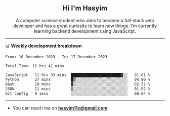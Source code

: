 <h2 align="center">Hi I'm Hasyim</h2>

<p align="center">A computer science student who aims to become a full-stack web developer and has a great curiosity to learn new things. I’m currently learning backend development using JavaScript.</p>

<!--![Anurag's GitHub stats](https://github-readme-stats-one-pink-11.vercel.app/api?username=hasyimashari&show_icons=true&theme=transparent&hide=contribs,prs)-->

---

📊 **Weekly development breakdown**

<!--START_SECTION:waka-->

```txt
From: 10 December 2023 - To: 17 December 2023

Total Time: 12 hrs 41 mins

JavaScript   11 hrs 33 mins  ██████████████████████▓░░   91.01 %
Python       37 mins         █▒░░░░░░░░░░░░░░░░░░░░░░░   04.90 %
Bash         19 mins         ▓░░░░░░░░░░░░░░░░░░░░░░░░   02.52 %
JSON         11 mins         ▒░░░░░░░░░░░░░░░░░░░░░░░░   01.52 %
Git Config   0 secs          ░░░░░░░░░░░░░░░░░░░░░░░░░   00.04 %
```

<!--END_SECTION:waka-->

---

- You can reach me on **hasyim11c@gmail.com**
